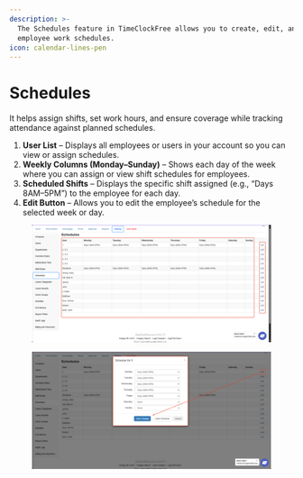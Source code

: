 ```yaml
---
description: >-
  The Schedules feature in TimeClockFree allows you to create, edit, and manage
  employee work schedules.
icon: calendar-lines-pen
---
```


# Schedules

It helps assign shifts, set work hours, and ensure coverage while tracking attendance against planned schedules.

1. **User List** – Displays all employees or users in your account so you can view or assign schedules.
2. **Weekly Columns (Monday–Sunday)** – Shows each day of the week where you can assign or view shift schedules for employees.
3. **Scheduled Shifts** – Displays the specific shift assigned (e.g., “Days 8AM–5PM”) to the employee for each day.
4. **Edit Button** – Allows you to edit the employee’s schedule for the selected week or day.

<figure><img src="../.gitbook/assets/image (19).png" alt=""><figcaption></figcaption></figure>

<figure><img src="../.gitbook/assets/image (20).png" alt=""><figcaption></figcaption></figure>
